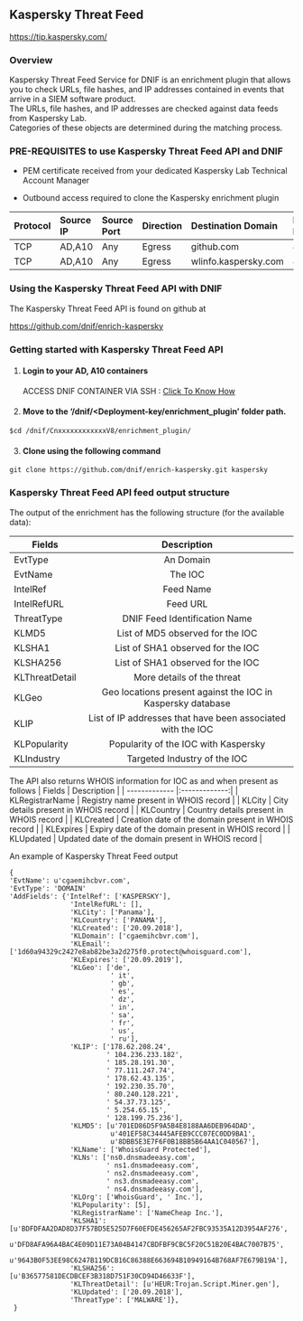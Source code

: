 ## Kaspersky Threat Feed   
  https://tip.kaspersky.com/

### Overview
Kaspersky Threat Feed Service for DNIF is an enrichment plugin that allows you to check URLs, file hashes, and IP addresses contained in events that arrive in a SIEM software product.   
The URLs, file hashes, and IP addresses are checked against data feeds from Kaspersky Lab.  
Categories of these objects are determined during the matching process.

### PRE-REQUISITES to use  Kaspersky Threat Feed API and DNIF  

- PEM certificate received from your dedicated Kaspersky Lab Technical Account Manager

- Outbound access required to clone the Kaspersky enrichment plugin 

| Protocol   | Source IP  | Source Port  | Direction	 | Destination Domain | Destination Port  |  
|:------------- |:-------------|:-------------|:-------------|:-------------|:-------------|  
| TCP | AD,A10 | Any | Egress	| github.com | 443 |
| TCP | AD,A10 | Any | Egress	| wlinfo.kaspersky.com | 443 |   

   

### Using the Kaspersky Threat Feed API with DNIF
 The  Kaspersky Threat Feed API is found on github at

https://github.com/dnif/enrich-kaspersky

### Getting started with Kaspersky Threat Feed  API

1. ####    Login to your AD, A10 containers  
   ACCESS DNIF CONTAINER VIA SSH : [Click To Know How](https://dnif.it/docs/guides/tutorials/access-dnif-container-via-ssh.html)
2. ####    Move to the ‘/dnif/<Deployment-key/enrichment_plugin’ folder path.
```
$cd /dnif/CnxxxxxxxxxxxxV8/enrichment_plugin/
```
3. ####   Clone using the following command  
```  
git clone https://github.com/dnif/enrich-kaspersky.git kaspersky
```
### Kaspersky Threat Feed API feed output structure
The output of the enrichment has the following structure (for the available data):

  | Fields        | Description  |
| ------------- |:-------------:|
| EvtType      | An Domain |
| EvtName      | The IOC      |
| IntelRef | Feed Name      |
| IntelRefURL | Feed URL    |
| ThreatType | DNIF Feed Identification Name |      
| KLMD5 | List of MD5 observed for the IOC  |
| KLSHA1  | List of SHA1 observed for the IOC  |
| KLSHA256  | List of SHA1 observed for the IOC  |
| KLThreatDetail  | More details of the threat  |
| KLGeo  | Geo locations present against the IOC in Kaspersky database  |
| KLIP  | List of IP addresses that have been associated with the IOC  |
| KLPopularity  | Popularity of the IOC with Kaspersky |
| KLIndustry  | Targeted Industry of the IOC |

The API also returns WHOIS information for IOC as and when present as follows
  | Fields        | Description  |
| ------------- |:-------------:|
| KLRegistrarName  | Registry name present in WHOIS record | 
| KLCity  | City details present in WHOIS record |
| KLCountry  | Country details present in WHOIS record |
| KLCreated  | Creation date of the domain present in WHOIS record |
| KLExpires | Expiry date of the domain present in WHOIS record |
| KLUpdated  | Updated date of the domain present in WHOIS record |  

An example of Kaspersky Threat Feed output
```
{
'EvtName': u'cgaemihcbvr.com',
'EvtType': 'DOMAIN'
'AddFields': {'IntelRef': ['KASPERSKY'],
               'IntelRefURL': [],
               'KLCity': ['Panama'],
               'KLCountry': ['PANAMA'],
               'KLCreated': ['20.09.2018'],
               'KLDomain': ['cgaemihcbvr.com'],
               'KLEmail': ['1d60a94329c2427e8ab82be3a2d275f0.protect@whoisguard.com'],
               'KLExpires': ['20.09.2019'],
               'KLGeo': ['de',
                         ' it',
                         ' gb',
                         ' es',
                         ' dz',
                         ' in',
                         ' sa',
                         ' fr',
                         ' us',
                         ' ru'],
               'KLIP': ['178.62.208.24',
                        ' 104.236.233.182',
                        ' 185.28.191.30',
                        ' 77.111.247.74',
                        ' 178.62.43.135',
                        ' 192.230.35.70',
                        ' 80.240.128.221',
                        ' 54.37.73.125',
                        ' 5.254.65.15',
                        ' 128.199.75.236'],
               'KLMD5': [u'701ED86D5F9A5B4E8188AA6DEB964DAD',
                         u'401EF58C34445AFEB9CCC07EC0DD9BA1',
                         u'8DBB5E3E7F6F0B18BB5B64AA1C040567'],
               'KLName': ['WhoisGuard Protected'],
               'KLNs': ['ns0.dnsmadeeasy.com',
                        ' ns1.dnsmadeeasy.com',
                        ' ns2.dnsmadeeasy.com',
                        ' ns3.dnsmadeeasy.com',
                        ' ns4.dnsmadeeasy.com'],
               'KLOrg': ['WhoisGuard', ' Inc.'],
               'KLPopularity': [5],
               'KLRegistrarName': ['NameCheap Inc.'],
               'KLSHA1': [u'BDFDFAA2DAD8D37F57BD5E525D7F60EFDE456265AF2FBC93535A12D3954AF276',
                          u'DFD8AFA96A4BAC4E09D11E73A04B4147CBDFBF9CBC5F20C51B20E4BAC7007B75',
                          u'9643B0F53EE98C6247B119DCB16C86388E663694B10949164B768AF7E679B19A'],
               'KLSHA256': [u'B36577581DECDBCEF3B318D751F30CD94D46633F'],
               'KLThreatDetail': [u'HEUR:Trojan.Script.Miner.gen'],
               'KLUpdated': ['20.09.2018'],
               'ThreatType': ['MALWARE']},
 }
```
